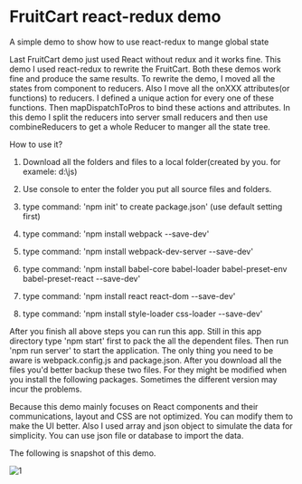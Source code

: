 # FruitCart react-redux demo
A simple demo to show how to use react-redux to mange global state

Last FruitCart demo just used React without redux and it works fine.
This demo I used react-redux to rewrite the FruitCart. Both these demos work fine and produce the same results. 
To rewrite the demo, I moved all the states from component to reducers. Also I move all the onXXX attributes(or functions) to reducers. I defined a unique action for every one of these functions. Then mapDispatchToPros to bind these actions and attributes. In this demo I split the reducers into server small reducers and then use combineReducers to get a whole Reducer to manger all the state tree.  



How to use it?
  1. Download all the folders and files to a local folder(created by you. for examele: d:\js)
  
  2. Use console to enter the folder you put all source files and folders.
  
  3. type command: 'npm init' to create package.json' (use default setting first)
  
  4. type command: 'npm install webpack --save-dev'
  
  5. type command: 'npm install webpack-dev-server --save-dev'
  
  6. type command: 'npm install babel-core babel-loader babel-preset-env babel-preset-react --save-dev'
  
  7. type command: 'npm install react react-dom --save-dev'
  
  8. type command: 'npm install style-loader css-loader --save-dev'

After you finish all above steps you can run this app. Still in this app directory type 'npm start' first to pack the all the dependent files. Then run 'npm run server' to start the application. The only thing you need to be aware is webpack.config.js and package.json. After you download all the files you'd better backup these two files. For they might be modified when you install the following packages. Sometimes the different version may incur the problems.

Because this demo mainly focuses on React components and their communications, layout and CSS are not optimized. You can modify them to make the UI better. Also I used array and json object to simulate the data for simplicity. You can use json file or database to import the data.

The following is snapshot of this demo. 

![1](https://user-images.githubusercontent.com/31294078/36070100-0335ecf6-0f59-11e8-9eb5-c65b48472018.gif)
